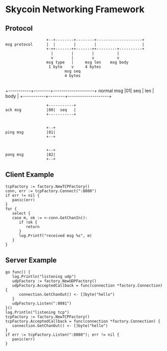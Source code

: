 # Skycoin Networking Framework



## Protocol


                      +--+--------+--------+--------------------+
    msg protocol      |  |        |        |                    |
                      +-++-------++-------++---------+----------+
                        |        |        |          |
                        v        |        v          v
                      msg type   |     msg len    msg body
                       1 byte    v     4 bytes
                              msg seq
                              4 bytes


​    
                      +-----------+--------+--------------------+
    normal msg        |01|  seq   |  len   |       body         |
                      +-----------+--------+--------------------+


                      +-----------+
    ack msg           |80|  seq   |
                      +-----------+


                      +--+
    ping msg          |81|
                      +--+


                      +--+
    pong msg          |82|
                      +--+


## Client Example

```
tcpFactory := factory.NewTCPFactory()
conn, err := tcpFactory.Connect(":8080")
if err != nil {
   panic(err)
}
for {
   select {
   case m, ok := <-conn.GetChanIn():
      if !ok {
         return
      }
      log.Printf("received msg %s", m)
   }
}
```

## Server Example

```
go func() {
   log.Println("listening udp")
   udpFactory := factory.NewUDPFactory()
   udpFactory.AcceptedCallback = func(connection *factory.Connection) {
      connection.GetChanOut() <- []byte("hello")
   }
   udpFactory.Listen(":8081")
}()
log.Println("listening tcp")
tcpFactory := factory.NewTCPFactory()
tcpFactory.AcceptedCallback = func(connection *factory.Connection) {
   connection.GetChanOut() <- []byte("hello")
}
if err := tcpFactory.Listen(":8080"); err != nil {
   panic(err)
}
```